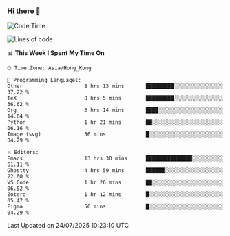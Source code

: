 ### Hi there 👋

<!--
**nicehiro/nicehiro** is a ✨ _special_ ✨ repository because its `README.md` (this file) appears on your GitHub profile.

Here are some ideas to get you started:

- 🔭 I’m currently working on ...
- 🌱 I’m currently learning ...
- 👯 I’m looking to collaborate on ...
- 🤔 I’m looking for help with ...
- 💬 Ask me about ...
- 📫 How to reach me: ...
- 😄 Pronouns: ...
- ⚡ Fun fact: ...
-->

<!--START_SECTION:waka-->
![Code Time](http://img.shields.io/badge/Code%20Time-836%20hrs%2049%20mins-blue)

![Lines of code](https://img.shields.io/badge/From%20Hello%20World%20I%27ve%20Written-1.7%20million%20lines%20of%20code-blue)

📊 **This Week I Spent My Time On** 

```text
🕑︎ Time Zone: Asia/Hong_Kong

💬 Programming Languages: 
Other                    8 hrs 13 mins       █████████░░░░░░░░░░░░░░░░   37.22 % 
TeX                      8 hrs 5 mins        █████████░░░░░░░░░░░░░░░░   36.62 % 
Org                      3 hrs 14 mins       ████░░░░░░░░░░░░░░░░░░░░░   14.64 % 
Python                   1 hr 21 mins        ██░░░░░░░░░░░░░░░░░░░░░░░   06.16 % 
Image (svg)              56 mins             █░░░░░░░░░░░░░░░░░░░░░░░░   04.29 % 

🔥 Editors: 
Emacs                    13 hrs 30 mins      ███████████████░░░░░░░░░░   61.11 % 
Ghostty                  4 hrs 59 mins       ██████░░░░░░░░░░░░░░░░░░░   22.60 % 
VS Code                  1 hr 26 mins        ██░░░░░░░░░░░░░░░░░░░░░░░   06.52 % 
Zotero                   1 hr 12 mins        █░░░░░░░░░░░░░░░░░░░░░░░░   05.47 % 
Figma                    56 mins             █░░░░░░░░░░░░░░░░░░░░░░░░   04.29 % 
```


 Last Updated on 24/07/2025 10:23:10 UTC
<!--END_SECTION:waka-->

